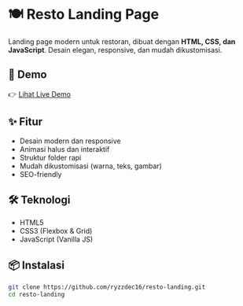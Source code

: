 # 🍽️ Resto Landing Page

Landing page modern untuk restoran, dibuat dengan **HTML, CSS, dan JavaScript**.
Desain elegan, responsive, dan mudah dikustomisasi.

## 🚀 Demo
👉 [Lihat Live Demo](https://ryzzdec16.github.io/resto-landing)

## ✨ Fitur
- Desain modern dan responsive
- Animasi halus dan interaktif
- Struktur folder rapi
- Mudah dikustomisasi (warna, teks, gambar)
- SEO-friendly

## 🛠️ Teknologi
- HTML5  
- CSS3 (Flexbox & Grid)  
- JavaScript (Vanilla JS)

## 📦 Instalasi
```bash
git clone https://github.com/ryzzdec16/resto-landing.git
cd resto-landing
